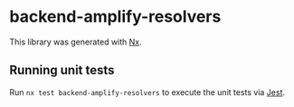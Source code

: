 # backend-amplify-resolvers

This library was generated with [Nx](https://nx.dev).

## Running unit tests

Run `nx test backend-amplify-resolvers` to execute the unit tests via [Jest](https://jestjs.io).
